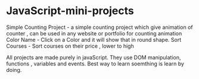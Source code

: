 # JavaScript-mini-projects

Simple Counting Project - a simple counting project which give animation of counter , can be used in any website or portfolio for counting animation
Color Name - Click on a Color and it will show that in round shape. 
Sort Courses - Sort courses on their price , lower to high


All projects are made purely in javaScript. They use DOM manipulation, functions , variables and events.
Best way to learn soemthing is learn by doing.
